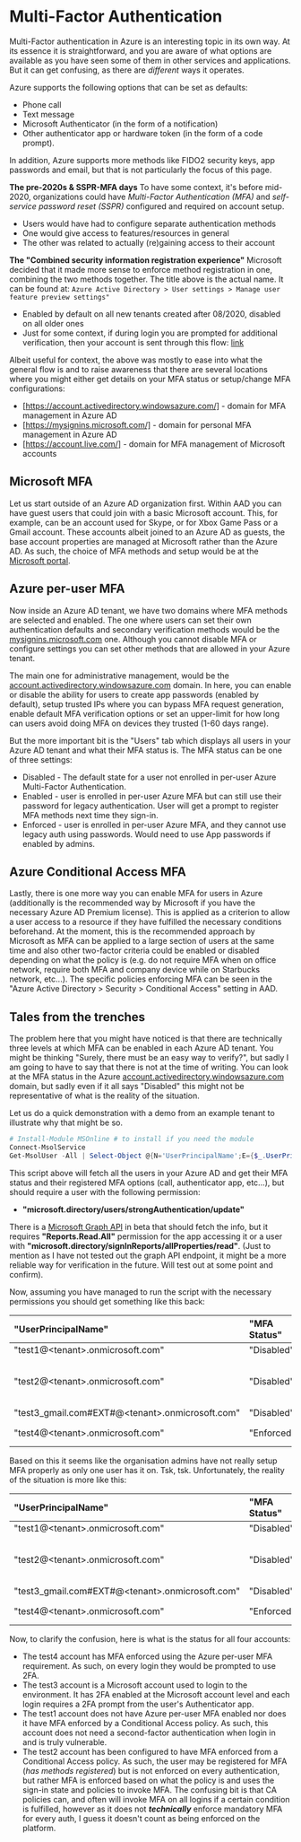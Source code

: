 # Multi-Factor Authentication

Multi-Factor authentication in Azure is an interesting topic in its own way. At its essence it is straightforward, and you are aware of what options are available as you have seen some of them in other services and applications. But it can get confusing, as there are <i>different</i> ways it operates.

Azure supports the following options that can be set as defaults:

* Phone call
* Text message
* Microsoft Authenticator (in the form of a notification)
* Other authenticator app or hardware token (in the form of a code prompt).

In addition, Azure supports more methods like FIDO2 security keys, app passwords and email, but that is not particularly the focus of this page.

**The pre-2020s & SSPR-MFA days**
To have some context, it's before mid-2020, organizations could have _Multi-Factor Authentication (MFA)_ and _self-service password reset (SSPR)_ configured and required on account setup.
- Users would have had to configure separate authentication methods 
- One would give access to features/resources in general
- The other was related to actually (re)gaining access to their account

**The "Combined security information registration experience"**
Microsoft decided that it made more sense to enforce method registration in one, combining the two methods together. The title above is the actual name. It can be found at:
`Azure Active Directory > User settings > Manage user feature preview settings"`

- Enabled by default on all new tenants created after 08/2020, disabled on all older ones
- Just for some context, if during login you are prompted for additional verification, then your account is sent through this flow: [link](https://docs.microsoft.com/en-us/azure/active-directory/authentication/media/concept-registration-mfa-sspr-combined/combined-security-info-flow-chart.png)

Albeit useful for context, the above was mostly to ease into what the general flow is and to raise awareness that there are several locations where you might either get details on your MFA status or setup/change MFA configurations:

* [https://account.activedirectory.windowsazure.com/] - domain for MFA management in Azure AD
* [https://mysignins.microsoft.com/] - domain for personal MFA management in Azure AD
* [https://account.live.com/] - domain for MFA management of Microsoft accounts

## Microsoft MFA

Let us start outside of an Azure AD organization first. Within AAD you can have guest users that could join with a basic Microsoft account. This, for example, can be an account used for Skype, or for Xbox Game Pass or a Gmail account. These accounts albeit joined to an Azure AD as guests, the base account properties are managed at Microsoft rather than the Azure AD. As such, the choice of MFA methods and setup would be at the [Microsoft portal](https://account.live.com/).

## Azure per-user MFA

Now inside an Azure AD tenant, we have two domains where MFA methods are selected and enabled. The one where users can set their own authentication defaults and secondary verification methods would be the [mysignins.microsoft.com](https://mysignins.microsoft.com/) one. Although you cannot disable MFA or configure settings you can set other methods that are allowed in your Azure tenant.

The main one for administrative management, would be the [account.activedirectory.windowsazure.com](account.activedirectory.windowsazure.com/usermanagement/mfasettings.aspx) domain. In here, you can enable or disable the ability for users to create app passwords (enabled by default), setup trusted IPs where you can bypass MFA request generation, enable default MFA verification options or set an upper-limit for how long can users avoid doing MFA on devices they trusted (1-60 days range).

But the more important bit is the "Users" tab which displays all users in your Azure AD tenant and what their MFA status is. The MFA status can be one of three settings:

* Disabled - The default state for a user not enrolled in per-user Azure Multi-Factor Authentication.
* Enabled - user is enrolled in per-user Azure MFA but can still use their password for legacy authentication. User will get a prompt to register MFA methods next time they sign-in.
* Enforced - user is enrolled in per-user Azure MFA, and they cannot use legacy auth using passwords. Would need to use App passwords if enabled by admins.

## Azure Conditional Access MFA

Lastly, there is one more way you can enable MFA for users in Azure (additionally is the recommended way by Microsoft if you have the necessary Azure AD Premium license). This is applied as a criterion to allow a user access to a resource if they have fulfilled the necessary conditions beforehand. At the moment, this is the recommended approach by Microsoft as MFA can be applied to a large section of users at the same time and also other two-factor criteria could be enabled or disabled depending on what the policy is (e.g. do not require MFA when on office network, require both MFA and company device while on Starbucks network, etc...). The specific policies enforcing MFA can be seen in the "Azure Active Directory > Security > Conditional Access" setting in AAD.

## Tales from the trenches

The problem here that you might have noticed is that there are technically three levels at which MFA can be enabled in each Azure AD tenant. You might be thinking "Surely, there must be an easy way to verify?", but sadly I am going to have to say that there is not at the time of writing. You can look at the MFA status in the Azure [account.activedirectory.windowsazure.com](account.activedirectory.windowsazure.com/usermanagement/mfasettings.aspx) domain, but sadly even if it all says "Disabled" this might not be representative of what is the reality of the situation.

Let us do a quick demonstration with a demo from an example tenant to illustrate why that might be so.

```PowerShell
# Install-Module MSOnline # to install if you need the module
Connect-MsolService
Get-MsolUser -All | Select-Object @{N='UserPrincipalName';E={$_.UserPrincipalName}},@{N='MFA Status';E={if ($_.StrongAuthenticationRequirements.State){$_.StrongAuthenticationRequirements.State} else {"Disabled"}}},@{N='MFA Methods';E={$_.StrongAuthenticationMethods.methodtype}} | Export-Csv -Path c:\MFA_Report.csv -NoTypeInformation
```

This script above will fetch all the users in your Azure AD and get their MFA status and their registered MFA options (call, authenticator app, etc...), but should require a user with the following permission:

* **"microsoft.directory/users/strongAuthentication/update"**

There is a [Microsoft Graph API](https://docs.microsoft.com/en-us/graph/api/resources/credentialuserregistrationdetails?view=graph-rest-beta) in beta that should fetch the info, but it requires **"Reports.Read.All"** permission for the app accessing it or a user with **"microsoft.directory/signInReports/allProperties/read"**. (Just to mention as I have not tested out the graph API endpoint, it might be a more reliable way for verification in the future. Will test out at some point and confirm).

Now, assuming you have managed to run the script with the necessary permissions you should get something like this back:

|"UserPrincipalName"|"MFA Status"|"MFA Methods"|
|:------------------|:-----------|:------------|
|"test1@\<tenant\>.onmicrosoft.com"|"Disabled"||
|"test2@\<tenant\>.onmicrosoft.com"|"Disabled"|"OneWaySMS TwoWayVoiceMobile PhoneAppOTP PhoneAppNotification"|
|"test3_gmail.com#EXT#@\<tenant\>.onmicrosoft.com"|"Disabled"||
|"test4@\<tenant\>.onmicrosoft.com"|"Enforced"|"OneWaySMS TwoWayVoiceMobile"|

Based on this it seems like the organisation admins have not really setup MFA properly as only one user has it on. Tsk, tsk. Unfortunately, the reality of the situation is more like this:

|"UserPrincipalName"|"MFA Status"|"MFA Methods"|"Actually Disabled"|
|:------------------|:-----------|:------------|:------------------|
|"test1@\<tenant\>.onmicrosoft.com"|"Disabled"||"Yes"|
|"test2@\<tenant\>.onmicrosoft.com"|"Disabled"|"OneWaySMS TwoWayVoiceMobile PhoneAppOTP PhoneAppNotification"|"No"|
|"test3_gmail.com#EXT#@\<tenant\>.onmicrosoft.com"|"Disabled"||"No"|
|"test4@\<tenant\>.onmicrosoft.com"|"Enforced"|"OneWaySMS TwoWayVoiceMobile"|"No"|

Now, to clarify the confusion, here is what is the status for all four accounts:

* The test4 account has MFA enforced using the Azure per-user MFA requirement. As such, on every login they would be prompted to use 2FA.
* The test3 account is a Microsoft account used to login to the environment. It has 2FA enabled at the Microsoft account level and each login requires a 2FA prompt from the user's Authenticator app.
* The test1 account does not have Azure per-user MFA enabled nor does it have MFA enforced by a Conditional Access policy. As such, this account does not need a second-factor authentication when login in and is truly vulnerable.
* The test2 account has been configured to have MFA enforced from a Conditional Access policy. As such, the user may be registered for MFA (*has methods registered*) but is not enforced on every authentication, but rather MFA is enforced based on what the policy is and uses the sign-in state and policies to invoke MFA. The confusing bit is that CA policies can, and often will invoke MFA on all logins if a certain condition is fulfilled, however as it does not ***technically*** enforce mandatory MFA for every auth, I guess it doesn't count as being enforced on the platform.
